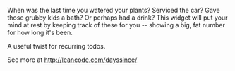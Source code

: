 When was the last time you watered your plants?  Serviced the car?  Gave those grubby kids a bath? Or perhaps had a drink? This widget will put your mind at rest by keeping track of these for you -- showing a big, fat number for how long it's been.

A useful twist for recurring todos.

See more at http://leancode.com/dayssince/